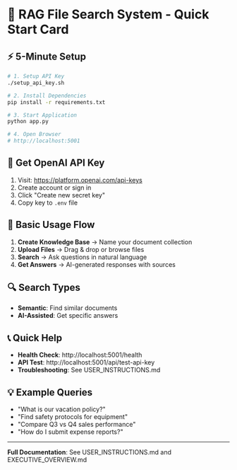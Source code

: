 # 🚀 RAG File Search System - Quick Start Card

## ⚡ 5-Minute Setup

```bash
# 1. Setup API Key
./setup_api_key.sh

# 2. Install Dependencies  
pip install -r requirements.txt

# 3. Start Application
python app.py

# 4. Open Browser
# http://localhost:5001
```

## 🔑 Get OpenAI API Key
1. Visit: https://platform.openai.com/api-keys
2. Create account or sign in
3. Click "Create new secret key"
4. Copy key to `.env` file

## 📁 Basic Usage Flow
1. **Create Knowledge Base** → Name your document collection
2. **Upload Files** → Drag & drop or browse files  
3. **Search** → Ask questions in natural language
4. **Get Answers** → AI-generated responses with sources

## 🔍 Search Types
- **Semantic**: Find similar documents
- **AI-Assisted**: Get specific answers

## 📞 Quick Help
- **Health Check**: http://localhost:5001/health
- **API Test**: http://localhost:5001/api/test-api-key
- **Troubleshooting**: See USER_INSTRUCTIONS.md

## 💡 Example Queries
- "What is our vacation policy?"
- "Find safety protocols for equipment"  
- "Compare Q3 vs Q4 sales performance"
- "How do I submit expense reports?"

---
**Full Documentation**: See USER_INSTRUCTIONS.md and EXECUTIVE_OVERVIEW.md
